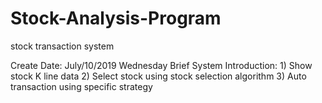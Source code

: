 # Stock-Analysis-Program
stock transaction system

Create Date: July/10/2019 Wednesday
Brief System Introduction: 
      1) Show stock K line data
      2) Select stock using stock selection algorithm
      3) Auto transaction using specific strategy
